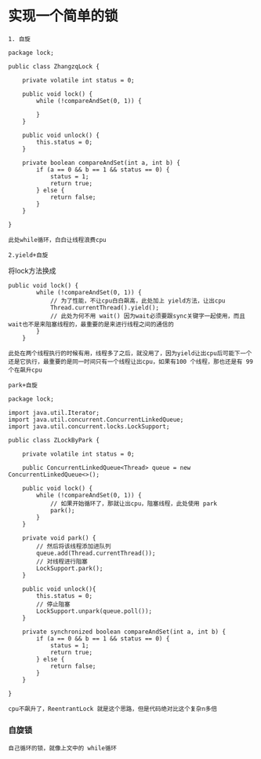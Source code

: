 # 实现一个简单的锁

```1. 自旋```

    package lock;

    public class ZhangzqLock {

        private volatile int status = 0;

        public void lock() {
            while (!compareAndSet(0, 1)) {
                
            }
        }

        public void unlock() {
            this.status = 0;
        }

        private boolean compareAndSet(int a, int b) {
            if (a == 0 && b == 1 && status == 0) {
                status = 1;
                return true;
            } else {
                return false;
            }
        }

    }

    此处while循环，白白让线程浪费cpu

```2.yield+自旋```

将lock方法换成

    public void lock() {
            while (!compareAndSet(0, 1)) {
                // 为了性能，不让cpu白白飙高，此处加上 yield方法，让出cpu
                Thread.currentThread().yield();
                // 此处为何不用 wait() 因为wait必须要跟sync关键字一起使用，而且wait也不是来阻塞线程的，最重要的是来进行线程之间的通信的
            }
        }

    此处在两个线程执行的时候有用，线程多了之后，就没用了，因为yield让出cpu后可能下一个还是它执行，最重要的是同一时间只有一个线程让出cpu，如果有100 个线程，那也还是有 99个在飙升cpu


```park+自旋```

    package lock;

    import java.util.Iterator;
    import java.util.concurrent.ConcurrentLinkedQueue;
    import java.util.concurrent.locks.LockSupport;

    public class ZLockByPark {

        private volatile int status = 0;

        public ConcurrentLinkedQueue<Thread> queue = new ConcurrentLinkedQueue<>();

        public void lock() {
            while (!compareAndSet(0, 1)) {
                // 如果开始循环了，那就让出cpu，阻塞线程，此处使用 park
                park();
            }
        }

        private void park() {
            // 然后将该线程添加进队列
            queue.add(Thread.currentThread());
            // 对线程进行阻塞
            LockSupport.park();
        }

        public void unlock(){
            this.status = 0;
            // 停止阻塞
            LockSupport.unpark(queue.poll());
        }

        private synchronized boolean compareAndSet(int a, int b) {
            if (a == 0 && b == 1 && status == 0) {
                status = 1;
                return true;
            } else {
                return false;
            }
        }

    }

    cpu不飙升了，ReentrantLock 就是这个思路，但是代码绝对比这个复杂n多倍



### 自旋锁

    自己循环的锁，就像上文中的 while循环

    